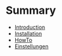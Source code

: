 # Summary

* [Introduction](README.md)
* [Installation](documentation/installation.md)
* [HowTo](documentation/HowTo/howto.md)
* [Einstellungen](documentation/HowTo/Einstellungen/einstellungen.md)

